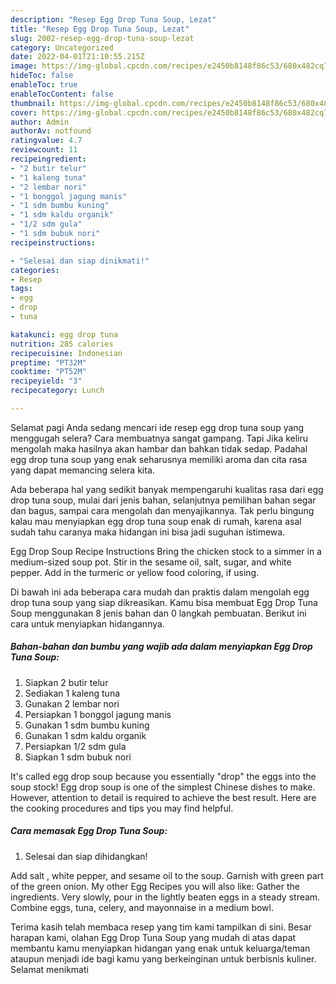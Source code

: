 ```yaml
---
description: "Resep Egg Drop Tuna Soup, Lezat"
title: "Resep Egg Drop Tuna Soup, Lezat"
slug: 2002-resep-egg-drop-tuna-soup-lezat
category: Uncategorized
date: 2022-04-01T21:10:55.215Z
image: https://img-global.cpcdn.com/recipes/e2450b8148f86c53/680x482cq70/egg-drop-tuna-soup-foto-resep-utama.jpg
hideToc: false
enableToc: true
enableTocContent: false
thumbnail: https://img-global.cpcdn.com/recipes/e2450b8148f86c53/680x482cq70/egg-drop-tuna-soup-foto-resep-utama.jpg
cover: https://img-global.cpcdn.com/recipes/e2450b8148f86c53/680x482cq70/egg-drop-tuna-soup-foto-resep-utama.jpg
author: Admin
authorAv: notfound
ratingvalue: 4.7
reviewcount: 11
recipeingredient:
- "2 butir telur"
- "1 kaleng tuna"
- "2 lembar nori"
- "1 bonggol jagung manis"
- "1 sdm bumbu kuning"
- "1 sdm kaldu organik"
- "1/2 sdm gula"
- "1 sdm bubuk nori"
recipeinstructions:

- "Selesai dan siap dinikmati!"
categories:
- Resep
tags:
- egg
- drop
- tuna

katakunci: egg drop tuna 
nutrition: 285 calories
recipecuisine: Indonesian
preptime: "PT32M"
cooktime: "PT52M"
recipeyield: "3"
recipecategory: Lunch

---
```



Selamat pagi Anda sedang mencari ide resep egg drop tuna soup yang menggugah selera? Cara membuatnya sangat gampang. Tapi Jika keliru mengolah maka hasilnya akan hambar dan bahkan tidak sedap. Padahal egg drop tuna soup yang enak seharusnya memiliki aroma dan cita rasa yang dapat memancing selera kita.


Ada beberapa hal yang sedikit banyak mempengaruhi kualitas rasa dari egg drop tuna soup, mulai dari jenis bahan, selanjutnya pemilihan bahan segar dan bagus, sampai cara mengolah dan menyajikannya. Tak perlu bingung kalau mau menyiapkan egg drop tuna soup enak di rumah, karena asal sudah tahu caranya maka hidangan ini bisa jadi suguhan istimewa.

Egg Drop Soup Recipe Instructions Bring the chicken stock to a simmer in a medium-sized soup pot. Stir in the sesame oil, salt, sugar, and white pepper. Add in the turmeric or yellow food coloring, if using.


Di bawah ini ada beberapa cara mudah dan praktis dalam mengolah egg drop tuna soup yang siap dikreasikan. Kamu bisa membuat Egg Drop Tuna Soup menggunakan 8 jenis bahan dan 0 langkah pembuatan. Berikut ini cara untuk menyiapkan hidangannya.

<!--inarticleads1-->

##### Bahan-bahan dan bumbu yang wajib ada dalam menyiapkan Egg Drop Tuna Soup:

1. Siapkan 2 butir telur
1. Sediakan 1 kaleng tuna
1. Gunakan 2 lembar nori
1. Persiapkan 1 bonggol jagung manis
1. Gunakan 1 sdm bumbu kuning
1. Gunakan 1 sdm kaldu organik
1. Persiapkan 1/2 sdm gula
1. Siapkan 1 sdm bubuk nori


It&#39;s called egg drop soup because you essentially &#34;drop&#34; the eggs into the soup stock! Egg drop soup is one of the simplest Chinese dishes to make. However, attention to detail is required to achieve the best result. Here are the cooking procedures and tips you may find helpful. 

<!--inarticleads2-->

##### Cara memasak Egg Drop Tuna Soup:


1. Selesai dan siap dihidangkan!

Add salt , white pepper, and sesame oil to the soup. Garnish with green part of the green onion. My other Egg Recipes you will also like: Gather the ingredients. Very slowly, pour in the lightly beaten eggs in a steady stream. Combine eggs, tuna, celery, and mayonnaise in a medium bowl. 

Terima kasih telah membaca resep yang tim kami tampilkan di sini. Besar harapan kami, olahan Egg Drop Tuna Soup yang mudah di atas dapat membantu kamu menyiapkan hidangan yang enak untuk keluarga/teman ataupun menjadi ide bagi kamu yang berkeinginan untuk berbisnis kuliner. Selamat menikmati
